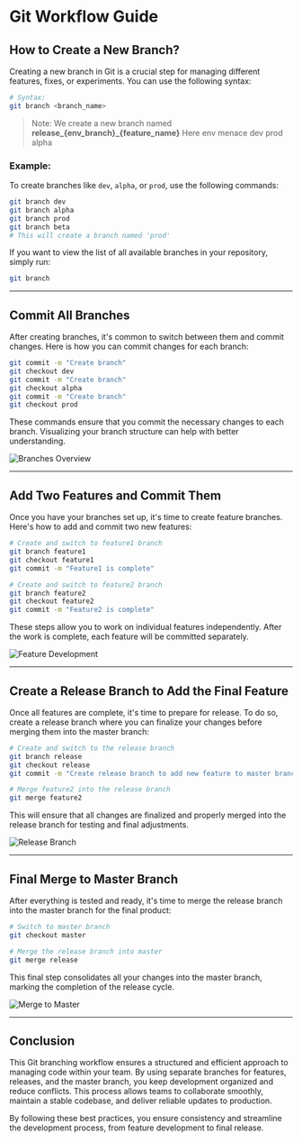 
# Git Workflow Guide

## How to Create a New Branch?

Creating a new branch in Git is a crucial step for managing different features, fixes, or experiments. You can use the following syntax:

```bash
# Syntax:
git branch <branch_name>
```

> Note: We create a new branch named **release_{env_branch}_{feature_name}**
> Here env menace dev prod alpha
### Example:
To create branches like `dev`, `alpha`, or `prod`, use the following commands:

```bash
git branch dev
git branch alpha
git branch prod
git branch beta
# This will create a branch named 'prod'
```

If you want to view the list of all available branches in your repository, simply run:

```bash
git branch
```

---

## Commit All Branches

After creating branches, it's common to switch between them and commit changes. Here is how you can commit changes for each branch:

```bash
git commit -m "Create branch"
git checkout dev
git commit -m "Create branch"
git checkout alpha
git commit -m "Create branch"
git checkout prod
```

These commands ensure that you commit the necessary changes to each branch. Visualizing your branch structure can help with better understanding.

![Branches Overview](https://i.imgur.com/5SBBMkW.png)

---

## Add Two Features and Commit Them

Once you have your branches set up, it's time to create feature branches. Here's how to add and commit two new features:

```bash
# Create and switch to feature1 branch
git branch feature1
git checkout feature1
git commit -m "Feature1 is complete"

# Create and switch to feature2 branch
git branch feature2
git checkout feature2
git commit -m "Feature2 is complete"
```

These steps allow you to work on individual features independently. After the work is complete, each feature will be committed separately.

![Feature Development](https://i.imgur.com/2z3RYAq.png)

---

## Create a Release Branch to Add the Final Feature

Once all features are complete, it's time to prepare for release. To do so, create a release branch where you can finalize your changes before merging them into the master branch:

```bash
# Create and switch to the release branch
git branch release
git checkout release
git commit -m "Create release branch to add new feature to master branch"

# Merge feature2 into the release branch
git merge feature2
```

This will ensure that all changes are finalized and properly merged into the release branch for testing and final adjustments.

![Release Branch](https://i.imgur.com/5Hy6wbX.png)

---

## Final Merge to Master Branch

After everything is tested and ready, it's time to merge the release branch into the master branch for the final product:

```bash
# Switch to master branch
git checkout master

# Merge the release branch into master
git merge release
```

This final step consolidates all your changes into the master branch, marking the completion of the release cycle.

![Merge to Master](https://i.imgur.com/opwbYZp.png)

---

## Conclusion

This Git branching workflow ensures a structured and efficient approach to managing code within your team. By using separate branches for features, releases, and the master branch, you keep development organized and reduce conflicts. This process allows teams to collaborate smoothly, maintain a stable codebase, and deliver reliable updates to production.

By following these best practices, you ensure consistency and streamline the development process, from feature development to final release.

